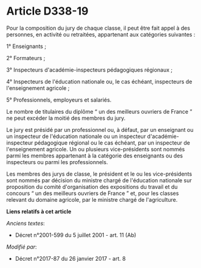 # Article D338-19

Pour  la composition du jury de chaque classe, il peut être fait appel à des  personnes, en activité ou retraitées,
appartenant aux catégories  suivantes : 

1° Enseignants ; 

2° Formateurs ; 

3° Inspecteurs d'académie-inspecteurs pédagogiques régionaux ; 

4° Inspecteurs de l'éducation nationale ou, le cas échéant, inspecteurs de l'enseignement agricole ; 

5° Professionnels, employeurs et salariés. 

Le nombre de titulaires du diplôme “ un des meilleurs ouvriers de France ” ne peut excéder la moitié des membres du jury. 

Le jury est présidé par un professionnel ou, à défaut, par un  enseignant ou un inspecteur de l'éducation nationale ou un
inspecteur  d'académie-inspecteur pédagogique régional ou le cas échéant, par un  inspecteur de l'enseignement agricole. Un
ou plusieurs vice-présidents  sont nommés parmi les membres appartenant à la catégorie des enseignants  ou des inspecteurs ou
parmi les professionnels. 

Les membres des jurys de classe, le président et le ou les  vice-présidents sont nommés par décision du ministre chargé de
l'éducation nationale sur proposition du comité d'organisation des  expositions du travail et du concours “ un des meilleurs
ouvriers de  France ” et, pour les classes relevant du domaine agricole, par le  ministre chargé de l'agriculture.

**Liens relatifs à cet article**

_Anciens textes_:

  - Décret n°2001-599 du 5 juillet 2001 - art. 11 (Ab)

_Modifié par_:

  - Décret n°2017-87 du 26 janvier 2017 - art. 8
